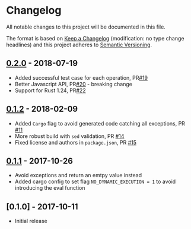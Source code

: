 # Changelog
All notable changes to this project will be documented in this file.

The format is based on [Keep a Changelog](http://keepachangelog.com/en/1.0.0/) 
(modification: no type change headlines) and this project adheres to 
[Semantic Versioning](http://semver.org/spec/v2.0.0.html).


## [0.2.0] - 2018-07-19
- Added successful test case for each operation, PR[#19](https://github.com/ethereumjs/rustbn.js/pull/19)
- Better Javascript API, PR[#20](https://github.com/ethereumjs/rustbn.js/pull/20) - breaking change
- Support for Rust 1.24, PR[#22](https://github.com/ethereumjs/rustbn.js/pull/22)

[0.2.0]: https://github.com/ethereumjs/rustbn.js/compare/v0.1.2...v0.2.0

## [0.1.2] - 2018-02-09
- Added ``Cargo`` flag to avoid generated code catching all exceptions, PR [#11](https://github.com/ethereumjs/rustbn.js/pull/11)
- More robust build with ``sed`` validation, PR [#14](https://github.com/ethereumjs/rustbn.js/pull/14)
- Fixed license and authors in ``package.json``, PR [#15](https://github.com/ethereumjs/rustbn.js/pull/15)

[0.1.2]: https://github.com/ethereumjs/rustbn.js/compare/v0.1.1...v0.1.2

## [0.1.1] - 2017-10-26
- Avoid exceptions and return an emtpy value instead
- Added cargo config to set flag `NO_DYNAMIC_EXECUTION = 1` to avoid introducing the eval function

[0.1.1]: https://github.com/ethereumjs/rustbn.js/compare/v0.1.0...v0.1.1

## [0.1.0] - 2017-10-11
- Initial release

